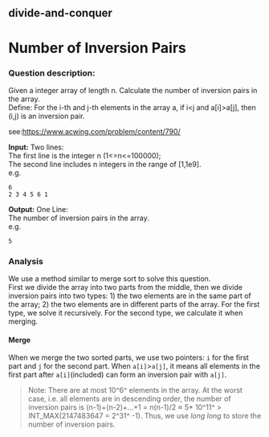 ## divide-and-conquer
# Number of Inversion Pairs

### Question description:

Given a integer array of length n. Calculate the number of inversion pairs in the array.  
Define: For the i-th and j-th elements in the array a, if i<j and a[i]>a[j], then (i,j) is an inversion pair.

see:<https://www.acwing.com/problem/content/790/>  

**Input:**
Two lines:  
The first line is the integer n (1<=n<=100000);  
The second line includes n integers in the range of [1,1e9].  
e.g.
```
6 
2 3 4 5 6 1
```
**Output:**
One Line:  
The number of inversion pairs in the array.  
e.g.
```
5
```
### Analysis  
We use a method similar to merge sort to solve this question.  
First we divide the array into two parts from the middle, then we divide inversion pairs into two types: 1) the two elements are in the same part of the array; 2) the two elements are in different parts of the array. For the first type, we solve it recursively. For the second type, we calculate it when merging.

#### Merge  
When we merge the two sorted parts, we use two pointers: `i` for the first part and `j` for the second part. When `a[i]`>`a[j]`, it means all elements in the first part after `a[i]`(included) can form an inversion pair with `a[j]`.

> Note: There are at most 10^6^ elements in the array. At the worst case, i.e. all elements are in descending order, the number of inversion pairs is (n-1)+(n-2)+...+1 = n(n-1)/2 ≈ 5* 10^11^ > INT_MAX(2147483647 = 2^31^ -1). Thus, we use *long long* to store the number of inversion pairs.
